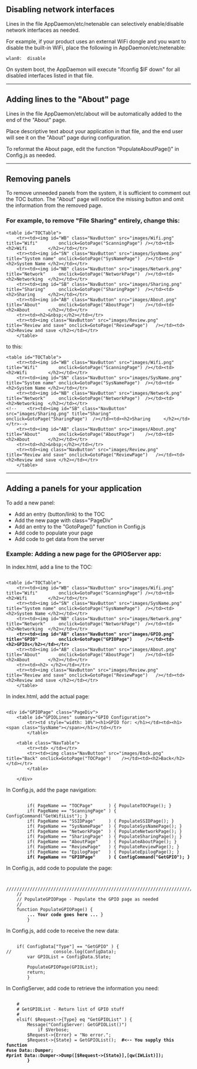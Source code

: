 ## Disabling network interfaces

Lines in the file AppDaemon/etc/netenable can selectively enable/disable network interfaces as needed.

For example, if your product uses an external WiFi dongle and you want to disable the built-in WiFi,
place the following in AppDaemon/etc/netenable:

```
wlan0:  disable
```

On system boot, the AppDaemon will execute "ifconfig $IF down" for all disabled interfaces listed in
that file.

---
## Adding lines to the "About" page

Lines in the file AppDaemon/etc/about will be automatically added to the end of the "About" page.

Place descriptive text about your application in that file, and the end user will see it on the
"About" page during configuration.

To reformat the About page, edit the function "PopulateAboutPage()" in Config.js as needed.

---
## Removing panels

To remove unneeded panels from the system, it is sufficient to comment out the TOC button.
The "About" page will notice the missing button and omit the information from the removed page.

### For example, to remove "File Sharing" entirely, change this:

```
<table id="TOCTable">
    <tr><td><img id="WB" class="NavButton" src="images/Wifi.png"    title="Wifi"        onclick=GotoPage("ScanningPage") /></td><td><h2>Wifi        </h2></td></tr>
    <tr><td><img id="SN" class="NavButton" src="images/SysName.png" title="System name" onclick=GotoPage("SysNamePage")  /></td><td><h2>System Name </h2></td></tr>
    <tr><td><img id="NB" class="NavButton" src="images/Network.png" title="Network"     onclick=GotoPage("NetworkPage")  /></td><td><h2>Networking  </h2></td></tr>
    <tr><td><img id="SB" class="NavButton" src="images/Sharing.png" title="Sharing"     onclick=GotoPage("SharingPage")  /></td><td><h2>Sharing     </h2></td></tr>
    <tr><td><img id="AB" class="NavButton" src="images/About.png"   title="About"       onclick=GotoPage("AboutPage")    /></td><td><h2>About       </h2></td></tr>
    <tr><td><h2>&nbsp;</h2></td></tr>
    <tr><td><img class="NavButton" src="images/Review.png"  title="Review and save" onclick=GotoPage("ReviewPage")   /></td><td><h2>Review and save </h2></td></tr>
    </table>
```

to this:

```
<table id="TOCTable">
    <tr><td><img id="WB" class="NavButton" src="images/Wifi.png"    title="Wifi"        onclick=GotoPage("ScanningPage") /></td><td><h2>Wifi        </h2></td></tr>
    <tr><td><img id="SN" class="NavButton" src="images/SysName.png" title="System name" onclick=GotoPage("SysNamePage")  /></td><td><h2>System Name </h2></td></tr>
    <tr><td><img id="NB" class="NavButton" src="images/Network.png" title="Network"     onclick=GotoPage("NetworkPage")  /></td><td><h2>Networking  </h2></td></tr>
<!--    <tr><td><img id="SB" class="NavButton" src="images/Sharing.png" title="Sharing"     onclick=GotoPage("SharingPage")  /></td><td><h2>Sharing     </h2></td></tr>-->
    <tr><td><img id="AB" class="NavButton" src="images/About.png"   title="About"       onclick=GotoPage("AboutPage")    /></td><td><h2>About       </h2></td></tr>
    <tr><td><h2>&nbsp;</h2></td></tr>
    <tr><td><img class="NavButton" src="images/Review.png"  title="Review and save" onclick=GotoPage("ReviewPage")   /></td><td><h2>Review and save </h2></td></tr>
    </table>
```

---
## Adding a panels for your application

To add a new panel:
- Add an entry (button/link) to the TOC
- Add the new page with class="PageDiv"
- Add an entry to the "GotoPage()" function in Config.js
- Add code to populate your page
- Add code to get data from the server

### Example: Adding a new page for the GPIOServer app:

In index.html, add a line to the TOC:

<pre><code>
&lt;table id="TOCTable"&gt;
    &lt;tr&gt;&lt;td&gt;&lt;img id="WB" class="NavButton" src="images/Wifi.png"    title="Wifi"        onclick=GotoPage("ScanningPage") /&gt;&lt;/td&gt;&lt;td&gt;&lt;h2&gt;Wifi        &lt;/h2&gt;&lt;/td&gt;&lt;/tr&gt;
    &lt;tr&gt;&lt;td&gt;&lt;img id="SN" class="NavButton" src="images/SysName.png" title="System name" onclick=GotoPage("SysNamePage")  /&gt;&lt;/td&gt;&lt;td&gt;&lt;h2&gt;System Name &lt;/h2&gt;&lt;/td&gt;&lt;/tr&gt;
    &lt;tr&gt;&lt;td&gt;&lt;img id="NB" class="NavButton" src="images/Network.png" title="Network"     onclick=GotoPage("NetworkPage")  /&gt;&lt;/td&gt;&lt;td&gt;&lt;h2&gt;Networking  &lt;/h2&gt;&lt;/td&gt;&lt;/tr&gt;
<b>    &lt;tr&gt;&lt;td&gt;&lt;img id="AB" class="NavButton" src="images/GPIO.png" title="GPIO"        onclick=GotoPage("GPIOPage")     /&gt;&lt;/td&gt;&lt;td&gt;&lt;h2&gt;GPIOs&lt;/h2&gt;&lt;/td&gt;&lt;/tr&gt;</b>
    &lt;tr&gt;&lt;td&gt;&lt;img id="AB" class="NavButton" src="images/About.png"   title="About"       onclick=GotoPage("AboutPage")    /&gt;&lt;/td&gt;&lt;td&gt;&lt;h2&gt;About       &lt;/h2&gt;&lt;/td&gt;&lt;/tr&gt;
    &lt;tr&gt;&lt;td&gt;&lt;h2&gt;&nbsp;&lt;/h2&gt;&lt;/td&gt;&lt;/tr&gt;
    &lt;tr&gt;&lt;td&gt;&lt;img class="NavButton" src="images/Review.png"  title="Review and save" onclick=GotoPage("ReviewPage")   /&gt;&lt;/td&gt;&lt;td&gt;&lt;h2&gt;Review and save &lt;/h2&gt;&lt;/td&gt;&lt;/tr&gt;
    &lt;/table&gt;
</code></pre>


In index.html, add the actual page:

<pre><code>
&lt;div id="GPIOPage" class="PageDiv"&gt;
    &lt;table id="GPIOLines" summary="GPIO Configuration"&gt;
        &lt;tr&gt;&lt;td style="width: 10%"&gt;&lt;h1&gt;GPIO for:&nbsp;&lt;/h1&gt;&lt;/td&gt;&lt;td&gt;&lt;h1&gt;&lt;span class="SysName"&gt;&lt;/span&gt;&lt;/h1&gt;&lt;/td&gt;&lt;/tr&gt;
        &lt;/table&gt;

    &lt;table class="NavTable"&gt;
        &lt;tr&gt;&lt;td&gt;&nbsp;&lt;/td&gt;&lt;/tr&gt;
        &lt;tr&gt;&lt;td&gt;&lt;img class="NavButton" src="images/Back.png" title="Back" onclick=GotoPage("TOCPage")    /&gt;&lt;/td&gt;&lt;td&gt;&lt;h2&gt;Back&lt;/h2&gt;&lt;/td&gt;&lt;/tr&gt;
        &lt;/table&gt;

    &lt;/div&gt;
</code></pre>

In Config.js, add the page navigation:

<pre><code>
        if( PageName == "TOCPage"      ) { PopulateTOCPage(); }
        if( PageName == "ScanningPage" ) { ConfigCommand("GetWifiList"); }
        if( PageName == "SSIDPage"     ) { PopulateSSIDPage(); }
        if( PageName == "SysNamePage"  ) { PopulateSysNamePage(); }
        if( PageName == "NetworkPage"  ) { PopulateNetworkPage(); }
        if( PageName == "SharingPage"  ) { PopulateSharingPage(); }
        if( PageName == "AboutPage"    ) { PopulateAboutPage(); }
        if( PageName == "ReviewPage"   ) { PopulateReviewPage(); }
        if( PageName == "EpilogPage"   ) { PopulateEpilogPage(); }
<b>        if( PageName == "GPIOPage"     ) { ConfigCommand("GetGPIO"); }</b>
</code></pre>

In Config.js, add code to populate the page:

<pre><code>
    ////////////////////////////////////////////////////////////////////////////////////////////////////////////////////
    //
    // PopulateGPIOPage - Populate the GPIO page as needed
    //
    function PopulateGPIOPage() {
        <b>... Your code goes here ...</b> }
        }
</code></pre>

In Config.js, add code to receive the new data:

<pre><code>
    if( ConfigData["Type"] == "GetGPIO" ) {
//                console.log(ConfigData);
        var GPIOList = ConfigData.State;

        PopulateGPIOPage(GPIOList);
        return;
        }
</code></pre>

In ConfigServer, add code to retrieve the information you need:

<pre><code>
    #
    # GetGPIOList - Return list of GPIO stuff
    #
    elsif( $Request->{Type} eq "GetGPIOList" ) {
        Message("ConfigServer: GetGPIOList()")
            if $Verbose;
        $Request->{Error} = "No error.";
        $Request->{State} = GetGPIOList();  <b>#&lt;-- You supply this function
#use Data::Dumper;
#print Data::Dumper->Dump([$Request->{State}],[qw(IWList)]);
        }
</code></pre>
